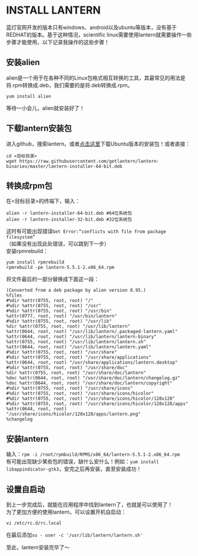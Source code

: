 # INSTALL LANTERN              
蓝灯官网开发的版本只有windows、android以及ubuntu等版本，没有基于REDHAT的版本。基于这种情况，scientific linux需要使用lantern就需要操作一些步骤才能使用，以下记录我操作的这些步骤！                   
## 安装alien       
alien是一个用于在各种不同的Linux包格式相互转换的工具，其最常见的用法是将.rpm转换成.deb，我们需要的是将.deb转换成.rpm。        
```
yum install alien
```
等待一小会儿，alien就安装好了！            
## 下载lantern安装包         
进入github，搜索lantern，或者[点击这里](https://github.com/getlantern/lantern/releases/tag/latest)下载Ubuntu版本的安装包！或者直接：
```
cd <目标目录>
wget https://raw.githubusercontent.com/getlantern/lantern-binaries/master/lantern-installer-64-bit.deb
```
## 转换成rpm包          
在<目标目录>的终端下，输入：
```
alien -r lantern-installer-64-bit.deb #64位系统包
alien -r lantern-installer-32-bit.deb #32位系统包
```
这时有可能出现错误`Get Error:“conflicts with file from package filesystem”`         
（如果没有出现此处错误，可以跳到下一步）       
安装rpmrebuild：
```
yum install rpmrebuild
rpmrebuild -pe lantern-5.5.1-2.x86_64.rpm
```
将文件最后的一部分替换成下面这一段：
```
(Converted from a deb package by alien version 8.95.)
%files
#%dir %attr(0755, root, root) "/"
#%dir %attr(0755, root, root) "/usr"
#%dir %attr(0755, root, root) "/usr/bin"
%attr(0777, root, root) "/usr/bin/lantern"
#%dir %attr(0755, root, root) "/usr/lib"
%dir %attr(0755, root, root) "/usr/lib/lantern"
%attr(0644, root, root) "/usr/lib/lantern/.packaged-lantern.yaml"
%attr(0644, root, root) "/usr/lib/lantern/lantern-binary"
%attr(0755, root, root) "/usr/lib/lantern/lantern.sh"
%attr(0644, root, root) "/usr/lib/lantern/lantern.yaml"
#%dir %attr(0755, root, root) "/usr/share"
#%dir %attr(0755, root, root) "/usr/share/applications"
%attr(0644, root, root) "/usr/share/applications/lantern.desktop"
#%dir %attr(0755, root, root) "/usr/share/doc"
%dir %attr(0755, root, root) "/usr/share/doc/lantern"
%doc %attr(0644, root, root) "/usr/share/doc/lantern/changelog.gz"
%doc %attr(0644, root, root) "/usr/share/doc/lantern/copyright"
#%dir %attr(0755, root, root) "/usr/share/icons"
#%dir %attr(0755, root, root) "/usr/share/icons/hicolor"
#%dir %attr(0755, root, root) "/usr/share/icons/hicolor/128x128"
#%dir %attr(0755, root, root) "/usr/share/icons/hicolor/128x128/apps"
%attr(0644, root, root) "/usr/share/icons/hicolor/128x128/apps/lantern.png"
%changelog
```
## 安装lantern         
输入：`rpm -i /root/rpmbuild/RPMS/x86_64/lantern-5.5.1-2.x86_64.rpm`        
有可能出现缺少某些包的错误，缺什么安什么！例如：`yum install libappindicator-gtk3`，安完之后再安装，直至安装成功！             
## 设置自启动     
到上一步完成后，就能在应用程序中找到lantern了，也就是可以使用了！      
为了更加方便的使用lantern，可以设置开机自启动：
```
vi /etc/rc.d/rc.local
```
在最后添加`su - user -c '/usr/lib/lantern/lantern.sh'`      

至此，lantern安装完毕了～
